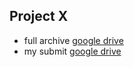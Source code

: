 Project X
---------

- full archive [google drive](https://drive.google.com/drive/folders/1psTRh_P0Nk3D1yW5AVwWGaTMB54NmPIx?usp=sharing)
- my submit [google drive](https://drive.google.com/drive/folders/1xy86rcHnZ2qseZ4ontWhaxPzBJFvu9iH?usp=sharing) 
